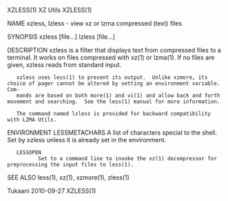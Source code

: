 XZLESS(1)                                                            XZ Utils                                                            XZLESS(1)

NAME
       xzless, lzless - view xz or lzma compressed (text) files

SYNOPSIS
       xzless [file...]
       lzless [file...]

DESCRIPTION
       xzless  is  a  filter  that  displays text from compressed files to a terminal.  It works on files compressed with xz(1) or lzma(1).  If no
       files are given, xzless reads from standard input.

       xzless uses less(1) to present its output.  Unlike xzmore, its choice of pager cannot be altered by setting an environment variable.   Com‐
       mands are based on both more(1) and vi(1) and allow back and forth movement and searching.  See the less(1) manual for more information.

       The command named lzless is provided for backward compatibility with LZMA Utils.

ENVIRONMENT
       LESSMETACHARS
              A list of characters special to the shell.  Set by xzless unless it is already set in the environment.

       LESSOPEN
              Set to a command line to invoke the xz(1) decompressor for preprocessing the input files to less(1).

SEE ALSO
       less(1), xz(1), xzmore(1), zless(1)

Tukaani                                                             2010-09-27                                                           XZLESS(1)
